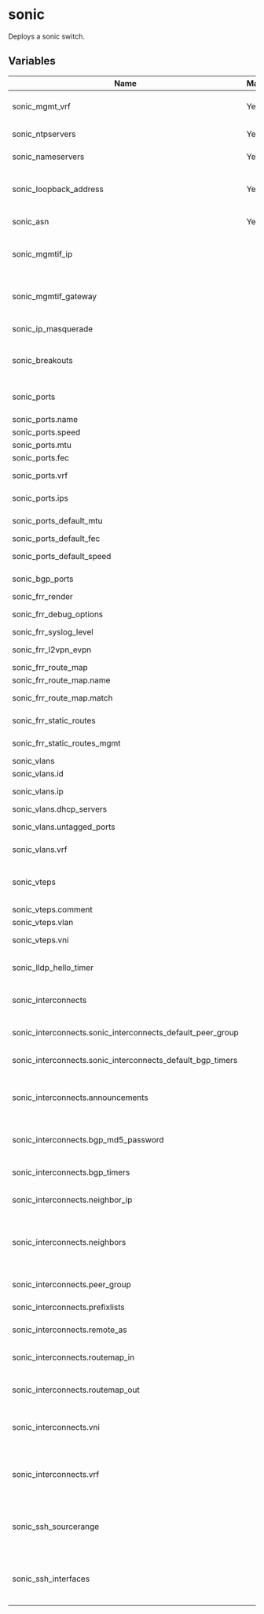 # sonic

Deploys a sonic switch.

## Variables

| Name                                                       | Mandatory | Description                                                                                                          |
|------------------------------------------------------------|-----------|----------------------------------------------------------------------------------------------------------------------|
| sonic_mgmt_vrf                                             | Yes       | Boolean flag to enable / disable the management vrf on the switch.                                                   |
| sonic_ntpservers                                           | Yes       | The time servers to use on the switch.                                                                               |
| sonic_nameservers                                          | Yes       | The name servers to use on the switch.                                                                               |
| sonic_loopback_address                                     | Yes       | The loopback address use for this router. Is used to identify routers with bgp unnumbered.                           |
| sonic_asn                                                  | Yes       | The autonomous system number of the router.                                                                          |
| sonic_mgmtif_ip                                            |           | The fixed IP address of the management interface in `IP/netmask` format. If not given, defaults to DHCP.             |
| sonic_mgmtif_gateway                                       |           | If using a fixed management IP, the default gateway for the management interface.                                    |
| sonic_ip_masquerade                                        |           | Enable ip masquerading on eth0.                                                                                      |
| sonic_breakouts                                            |           | The breakout configuration for ports. E.g. `dict('Ethernet0'='4x25G')`                                               |
| sonic_ports                                                |           | Special configuration for ports (mtu, fec, have highest precedence)                                                  |
| sonic_ports.name                                           |           | The port name.                                                                                                       |
| sonic_ports.speed                                          |           | Speed of the port.                                                                                                   |
| sonic_ports.mtu                                            |           | MTU of the port.                                                                                                     |
| sonic_ports.fec                                            |           | FEC used for the port.                                                                                               |
| sonic_ports.vrf                                            |           | VRF where the port should be bound to.                                                                               |
| sonic_ports.ips                                            |           | IPs to assign to the interface directly.                                                                             |
| sonic_ports_default_mtu                                    |           | MTU Default value for ports                                                                                          |
| sonic_ports_default_fec                                    |           | FEC Default value for ports                                                                                          |
| sonic_ports_default_speed                                  |           | Speed Default value for ports                                                                                        |
| sonic_bgp_ports                                            |           | Ports for the underlay BGP sessions                                                                                  |
| sonic_frr_render                                           |           | Render the frr config                                                                                                |
| sonic_frr_debug_options                                    |           | Debugging options for FRR.                                                                                           |
| sonic_frr_syslog_level                                     |           | Loglevel of FRR                                                                                                      |
| sonic_frr_l2vpn_evpn                                       |           | Enable l2vpn evpn as address family.                                                                                 |
| sonic_frr_route_map                                        |           | Configure a route map                                                                                                |
| sonic_frr_route_map.name                                   |           | Name of the route map                                                                                                |
| sonic_frr_route_map.match                                  |           | The matcher of the route map                                                                                         |
| sonic_frr_static_routes                                    |           | Static routes to be injected through FRR.                                                                            |
| sonic_frr_static_routes_mgmt                               |           | Static routes to be injected to the mgmt VRF.                                                                        |
| sonic_vlans                                                |           | VLANs to configure.                                                                                                  |
| sonic_vlans.id                                             |           | The VLAN ID.                                                                                                         |
| sonic_vlans.ip                                             |           | The IP of the SVI of this VLAN.                                                                                      |
| sonic_vlans.dhcp_servers                                   |           | Dhcp servers to relay to.                                                                                            |
| sonic_vlans.untagged_ports                                 |           | Array of untagged ports to bind to this VLAN.                                                                        |
| sonic_vlans.vrf                                            |           | The VRF to bind the VLANs SVI to.                                                                                    |
| sonic_vteps                                                |           | VTEPs to configure. If defined FRR will automatically advertise all VNIs.                                            |
| sonic_vteps.comment                                        |           | Description for the VTEP.                                                                                            |
| sonic_vteps.vlan                                           |           | The local VLAN interface.                                                                                            |
| sonic_vteps.vni                                            |           | The global VNI within the CLOS topology.                                                                             |
| sonic_lldp_hello_timer                                     |           | interval for the lldp daemon on the switch to send hello to neighbors                                                |
| sonic_interconnects                                        |           | Configure connections to other BGP parties (e.g. Internet or MPLS routers)                                           |
| sonic_interconnects.sonic_interconnects_default_peer_group |           | The default peer-group name where to put connecting parties.                                                         |
| sonic_interconnects.sonic_interconnects_default_bgp_timers |           | Default bgp timers for connecting parties.                                                                           |
| sonic_interconnects.announcements                          |           | BGP announcements to the connecting parties. (e.g. a static network announcement `network w.x.y.z/24`)               |
| sonic_interconnects.bgp_md5_password                       |           | Use a MD5 password for the BGP session with the remote party.                                                        |
| sonic_interconnects.bgp_timers                             |           | Use specific BGP timer values for the BGP session with the remote party.                                             |
| sonic_interconnects.neighbor_ip                            |           | Connect to this BGP neighbors IP.                                                                                    |
| sonic_interconnects.neighbors                              |           | Connect to this BGP neighbors - supports multiple neighbors and also BGP unnumbered by giving `Ethernet0 interface`. |
| sonic_interconnects.peer_group                             |           | Put the neighbor in this peer group.                                                                                 |
| sonic_interconnects.prefixlists                            |           | BGP Prefix Lists to configure.                                                                                       |
| sonic_interconnects.remote_as                              |           | The AS of the BGP neighbor.                                                                                          |
| sonic_interconnects.routemap_in                            |           | Apply an incoming routemap for this BGP session.                                                                     |
| sonic_interconnects.routemap_out                           |           | Apply an outgoing routemap for this BGP session.                                                                     |
| sonic_interconnects.vni                                    |           | This BGP session will connect the specified VNI within the CLOS topology with the given peer.                        |
| sonic_interconnects.vrf                                    |           | Use a dedicated BGP session fenced with an VRF for this connection. Also it declares the virtual network as layer-3. |
| sonic_ssh_sourcerange                                      |           | The source range from which the switch should be reachable over SSH on its prod (non-management) addresses |
| sonic_ssh_interfaces                                       |           | The interfaces from which to allow access to the switch over SSH on its prod (non-management) interfaces |